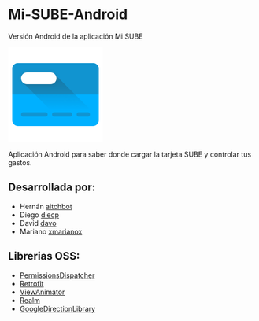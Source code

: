 # Mi-SUBE-Android
Versión Android de la aplicación Mi SUBE

![Mi SUBE App Icon](app/src/main/res/mipmap-xxxhdpi/ic_launcher.png)

Aplicación Android para saber donde cargar la tarjeta SUBE y controlar tus gastos.

## Desarrollada por:
* Hernán [aitchbot](https://github.com/aitchbot)
* Diego [diecp](https://github.com/diecp)
* David [davo](https://github.com/davo)
* Mariano [xmarianox](https://github.com/xmarianox)

## Librerias OSS:
* [PermissionsDispatcher](http://hotchemi.github.io/PermissionsDispatcher/)
* [Retrofit](http://square.github.io/retrofit/)
* [ViewAnimator](https://github.com/florent37/ViewAnimator/)
* [Realm](https://realm.io/)
* [GoogleDirectionLibrary](https://github.com/akexorcist/Android-GoogleDirectionLibrary)